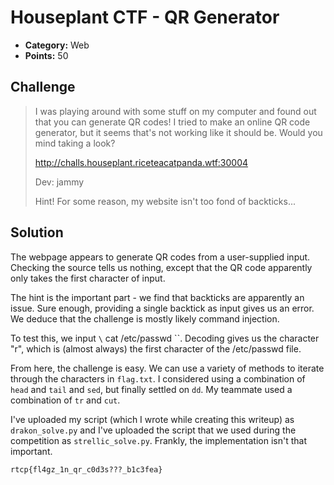 # Houseplant CTF - QR Generator

* **Category:** Web
* **Points:** 50

## Challenge

> I was playing around with some stuff on my computer and found out that you can generate QR codes! I tried to make an online QR code generator, but it seems that's not working like it should be. Would you mind taking a look?
> 
> http://challs.houseplant.riceteacatpanda.wtf:30004
> 
> Dev: jammy
> 
> Hint! For some reason, my website isn't too fond of backticks...
## Solution

The webpage appears to generate QR codes from a user-supplied input. Checking the source tells us nothing, except that the QR code apparently only takes the first character of input.

The hint is the important part - we find that backticks are apparently an issue. Sure enough, providing a single backtick as input gives us an error. We deduce that the challenge is mostly likely command injection.

To test this, we input `\` cat /etc/passwd \``. Decoding gives us the character "r", which is (almost always) the first character of the /etc/passwd file.

From here, the challenge is easy. We can use a variety of methods to iterate through the characters in `flag.txt`. I considered using a combination of `head` and `tail` and `sed`, but finally settled on `dd`. My teammate used a combination of `tr` and `cut`.

I've uploaded my script (which I wrote while creating this writeup) as `drakon_solve.py` and I've uploaded the script that we used during the competition as `strellic_solve.py`.
Frankly, the implementation isn't that important.


```
rtcp{fl4gz_1n_qr_c0d3s???_b1c3fea}
```